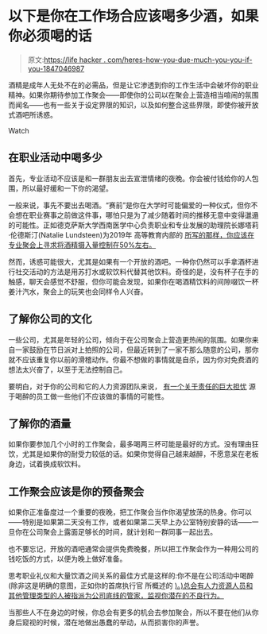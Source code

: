 # 以下是你在工作场合应该喝多少酒，如果你必须喝的话

> 原文:[https://life hacker . com/heres-how-you-due-much-you-you-if-you-1847046987](https://lifehacker.com/heres-how-much-you-should-drink-at-work-events-if-you-1847046987)

酒精是成年人无处不在的必需品，但是让它渗透到你的工作生活中会破坏你的职业精神。如果你期待参加工作聚会——即使你的公司以在聚会上营造相当喧闹的氛围而闻名——也有一些关于设定界限的知识，以及如何整合这些界限，即使你被开放式酒吧所诱惑。

Watch

## 在职业活动中喝多少

首先，专业活动不应该是和一群朋友出去宣泄情绪的夜晚。你会被付钱给你的人包围，所以最好缓和一下你的渴望。

一般来说，事先不要出去喝酒。“赛前”是你在大学时可能偏爱的一种仪式，但你不会想在职业赛事之前做这件事，哪怕只是为了减少随着时间的推移无意中变得邋遢的可能性。正如德克萨斯大学西南医学中心负责职业和专业发展的助理院长娜塔莉·伦德斯汀(Natalie Lundsteen)为2019年 高等教育内部的 [所写的那样，你应该在专业聚会上寻求将酒精摄入量控制在50%左右。](https://www.insidehighered.com/advice/2019/02/25/knowing-when-drink-alcohol-and-how-much-professional-events-opinion)

然而，诱惑可能很大，尤其是如果有一个开放的酒吧。一种你仍然可以手拿酒杯进行社交活动的方法是用苏打水或软饮料代替其他饮料。奇怪的是，没有杯子在手的触感，聊天会感觉不舒服，但你可能会发现，如果你在喝酒精饮料的间隙啜饮一杯姜汁汽水，聚会上的玩笑也会同样令人兴奋。

## 了解你公司的文化

一些公司，尤其是年轻的公司，倾向于在公司聚会上营造更热闹的氛围。如果你来自一家鼓励在节日派对上拍照的公司，但最近转到了一家不那么随意的公司，那你就不应该重复你以前的滑稽动作。你最不想做的事情就是自杀，因为你对免费酒的想法太兴奋了，以至于无法控制自己。

要明白，对于你的公司和它的人力资源团队来说， [有一个关于责任的巨大担忧](https://www.shrm.org/resourcesandtools/hr-topics/employee-relations/pages/alcohol-and-work-holiday-parties.aspx) 源于喝醉的员工做一些他们不应该做的事情的可能性。

## 了解你的酒量

如果你要参加几个小时的工作聚会，最多喝两三杯可能是最好的方式。没有理由狂饮，尤其是如果你的耐受力较低的话。如果你觉得自己越来越醉，不愿意呆在老板身边，试着换成软饮料。

## 工作聚会应该是你的预备聚会

如果你正准备度过一个重要的夜晚，把工作聚会当作你渴望放荡的热身。你可以——特别是如果第二天没有工作，或者如果第二天早上办公室特别安静的话——一旦你在公司聚会上露面足够长的时间，就计划和一群同事一起出去。

也不要忘记，开放的酒吧通常会提供免费晚餐，所以把工作聚会作为一种用公司的钱吃饭的方式，以便为晚上做好准备。

思考职业礼仪和大量饮酒之间关系的最佳方式是这样的:你不是在公司活动中喝醉(除非这是明确的意图，正如你的首席执行官 所概述的 [)。)总会有人力资源人员和其他管理类型的人被指派为公司底线的管家，监视你潜在的不良行为。](https://www.dailymail.co.uk/news/article-8860017/How-Partyer-Chief-WeWork-founder-Adam-Neumann-tequila-fueled-leadership-style.html)

当那些人不在身边的时候，你总会有更多的机会去参加聚会，所以不要在他们从你身后窥视的时候，潜在地做出愚蠢的举动，从而损害你的声誉。